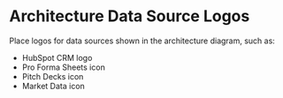 # Architecture Data Source Logos

Place logos for data sources shown in the architecture diagram, such as:
- HubSpot CRM logo
- Pro Forma Sheets icon
- Pitch Decks icon
- Market Data icon